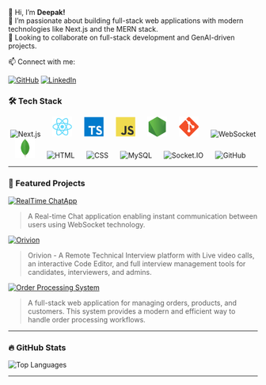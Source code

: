 👋 Hi, I’m **Deepak!**  
👀 I’m passionate about building full-stack web applications with modern technologies like Next.js and the MERN stack.  
💬 Looking to collaborate on full-stack development and GenAI-driven projects.  

📫 Connect with me:

[![GitHub](https://img.shields.io/badge/GitHub-000?logo=github&logoColor=white)](https://github.com/dpokk)
[![LinkedIn](https://img.shields.io/badge/LinkedIn-0A66C2?logo=linkedin&logoColor=white)](https://www.linkedin.com/in/deepak-reddy-455r/)

### 🛠️ Tech Stack

<div align="center">

<img src="https://cdn.jsdelivr.net/gh/devicons/devicon@latest/icons/nextjs/nextjs-original.svg" alt="Next.js" width="40" height="40"  style="margin-right:20px;"/> 
<img src="https://raw.githubusercontent.com/devicons/devicon/master/icons/react/react-original.svg" alt="React.js" width="40" height="40" style="margin-right:20px;"/>
<img src="https://raw.githubusercontent.com/devicons/devicon/master/icons/typescript/typescript-original.svg" alt="TypeScript" width="40" height="40" style="margin-right:20px;"/>
<img src="https://raw.githubusercontent.com/devicons/devicon/master/icons/javascript/javascript-original.svg" alt="JavaScript" width="40" height="40" style="margin-right:20px;"/>
<img src="https://raw.githubusercontent.com/devicons/devicon/master/icons/nodejs/nodejs-original.svg" alt="Node.js" width="40" height="40" style="margin-right:20px;"/>
<img src="https://raw.githubusercontent.com/devicons/devicon/master/icons/git/git-original.svg" alt="Git" width="40" height="40" style="margin-right:20px;"/>
<img src="https://cdn-icons-png.flaticon.com/512/906/906361.png" alt="WebSocket" width="40" height="40"/>
<img src="https://raw.githubusercontent.com/devicons/devicon/master/icons/mongodb/mongodb-original.svg" alt="MongoDB" width="40" height="40" style="margin-right:20px;"/>
<img src="https://cdn.jsdelivr.net/gh/devicons/devicon@latest/icons/html5/html5-original.svg" alt="HTML" width="40" height="40" style="margin-right:20px;"/>
<img src="https://cdn.jsdelivr.net/gh/devicons/devicon@latest/icons/css3/css3-original.svg" alt="CSS" width="40" height="40" style="margin-right:20px;"/>
<img src="https://cdn.jsdelivr.net/gh/devicons/devicon@latest/icons/mysql/mysql-original.svg" alt="MySQL" width="40" height="40" style="margin-right:20px;"/>
<img src="https://cdn.jsdelivr.net/gh/devicons/devicon@latest/icons/socketio/socketio-original.svg" alt="Socket.IO" width="40" height="40" style="margin-right:20px;"/>
<img src="https://cdn-icons-png.flaticon.com/512/25/25231.png" alt="GitHub" width="40" height="40" style="margin-right:10px;"/>

</div>

---

### 🚀 Featured Projects

[![RealTime ChatApp](https://img.shields.io/badge/Project-RealTime%20ChatApp-green?style=for-the-badge&logo=socketdotio&logoColor=white)](https://github.com/dpokk/realtime-chatapp) 
> A Real-time Chat application enabling instant communication between users using WebSocket technology.

[![Orivion](https://img.shields.io/badge/Project-Orivion-blue?style=for-the-badge&logo=typescript)](https://github.com/dpokk/orivion)  
> Orivion - A Remote Technical Interview platform with Live video calls, an interactive Code Editor, and full interview management tools for candidates, interviewers, and admins.

[![Order Processing System](https://img.shields.io/badge/Project-Order%20Processing%20System-orange?style=for-the-badge&logo=javascript)](https://github.com/dpokk/order-processing-system) 
> A full-stack web application for managing orders, products, and customers. This system provides a modern and efficient way to handle order processing workflows.
---

### 🔥 GitHub Stats

![Top Languages](https://github-readme-stats.vercel.app/api/top-langs/?username=dpokk&layout=compact&theme=dark)

---

